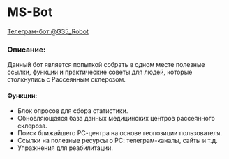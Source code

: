 # MS-Bot

[Телеграм-бот @G35_Robot](https://t.me/g35_robot)


### Описание:
Данный бот является попыткой собрать в одном месте полезные ссылки, 
функции и практические советы для людей, которые столкнулись с Рассеянным склерозом.

#### Функции:
- Блок опросов для сбора статистики.
- Обновляющаяся база данных медицинских центров рассеянного склероза.
- Поиск ближайшего РС-центра на основе геопозиции пользователя.
- Ссылки на полезные ресурсы о РС: телеграм-каналы, сайты и т.д.
- Упражнения для реабилитации.

